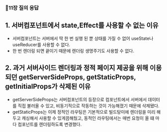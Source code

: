 ### 🤔11장 질의 응답

## 1. 서버컴포넌트에서 state,Effect를 사용할 수 없는 이유

- 서버컴포넌트는 서버에서 딱 한 번 실행 된 뿐 상태를 가질 수 없어 useState나 useReducer를 사용할 수 없다.
- 한 번 렌더링 되면 끝이기 때문에 렌더링 생명주기도 사용할 수 없다.

## 2. 과거 서버사이드 렌더링과 정적 페이지 제공을 위해 이용되던 getServerSideProps, getStaticProps, getInitialProps가 삭제된 이유

- getServerSideProps는 서버컴포넌트의 등장으로 컴포넌트에서 서버에서 데이터를 직접 불러올 수 있고, 비동기적으로 작동하는 것이 가능해졌기 때문에 삭제됐다.
- getStaticProps는 이제 정적인 라우팅은 기본적으로 빌드탕미에 렌더링을 미리 해두고 캐싱해서 사용할 수 있게끔해뒀고, 동적인 라우팅에서는 매번 요청이 올 떄 마다 컴포넌트를 렌더링하도록 변경했다.
